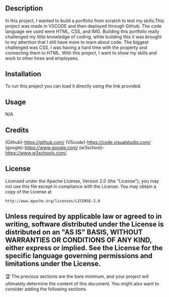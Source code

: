# <Hire-Me-Hub>

## Description

In this project, I wanted to build a portfolio from scratch to test my skills.This project was made in VSCODE and then deployed through Github. The code language we used were HTML, CSS, and IMG. Building this portfolio really challenged my little knowledge of coding, while building this it was brought to my attention that I still have more to learn about code. The biggest challenged was CSS, I was having a hard time with the property and connecting them to HTML. With this project, I want to show my skills and work to other hires and employees. 


## Installation
To run this project you can load it directly using the link provided.

## Usage
N/A


## Credits
(Github)-https://github.com/
(VScode)-https://code.visualstudio.com/
(google)-https://www.google.com/
(w3school)-https://www.w3schools.com/

## License


Licensed under the Apache License, Version 2.0 (the "License");
you may not use this file except in compliance with the License.
You may obtain a copy of the License at

    http://www.apache.org/licenses/LICENSE-2.0

Unless required by applicable law or agreed to in writing, software
distributed under the License is distributed on an "AS IS" BASIS,
WITHOUT WARRANTIES OR CONDITIONS OF ANY KIND, either express or implied.
See the License for the specific language governing permissions and
limitations under the License.
---

🏆 The previous sections are the bare minimum, and your project will ultimately determine the content of this document. You might also want to consider adding the following sections.

